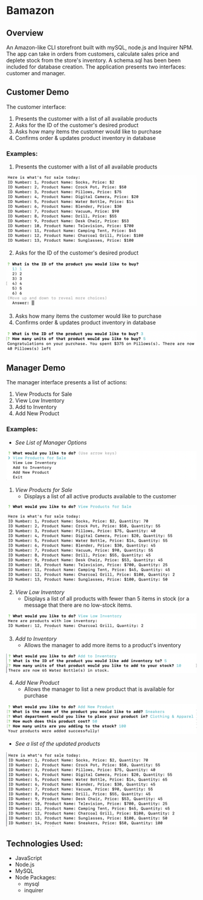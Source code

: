 # Bamazon

## Overview 

An Amazon-like CLI storefront built with mySQL, node.js and Inquirer NPM. The app can take in orders from customers, calculate sales price and deplete stock from the store's inventory.  A schema.sql has been been included for database creation. The application presents two interfaces: customer and manager.

## Customer Demo

The customer interface:

1. Presents the customer with a list of all available products
2. Asks for the ID of the customer's desired product
3. Asks how many items the customer would like to purchase
4. Confirms order & updates product inventory in database

### Examples:

1. Presents the customer with a list of all available products

![alt text](/screenshots/Customer-ListItems.png "Customer-ListItems")

2. Asks for the ID of the customer's desired product

![alt text](/screenshots/Customer-Purchase2.png "Customer-Purchase2")

3. Asks how many items the customer would like to purchase
4. Confirms order & updates product inventory in database

![alt text](/screenshots/Customer-Purchase1.png "Customer-Purchase1")


## Manager Demo

The manager interface presents a list of actions:

1. View Products for Sale
2. View Low Inventory
3. Add to Inventory
4. Add New Product

### Examples:

  * *See List of Manager Options*

![alt text](/screenshots/Manager-ToDo.png "Manager-ToDo")

1. *View Products for Sale*
    * Displays a list of all active products available to the customer

![alt text](/screenshots/Manager-ViewProducts1.png "Manager-ViewProducts1")

2. *View Low Inventory*
    * Displays a list of all products with fewer than 5 items in stock (or a message that there are no low-stock items.

![alt text](/screenshots/Manager-LowInventory.png "Manager-LowInventory")

3. *Add to Inventory*
    * Allows the manager to add more items to a product's inventory

![alt text](/screenshots/Manager-AddInventory.png "Manager-AddInventory")

4. *Add New Product*
    * Allows the manager to list a new product that is available for purchase

![alt text](/screenshots/Manager-AddProduct.png "Manager-AddProduct")

  * *See a list of the updated products*

![alt text](/screenshots/Manager-ViewProducts2.png "Manager-ViewProducts2")


## Technologies Used:
  * JavaScript
  * Node.js
  * MySQL
  * Node Packages: 
    * mysql
    * inquirer
